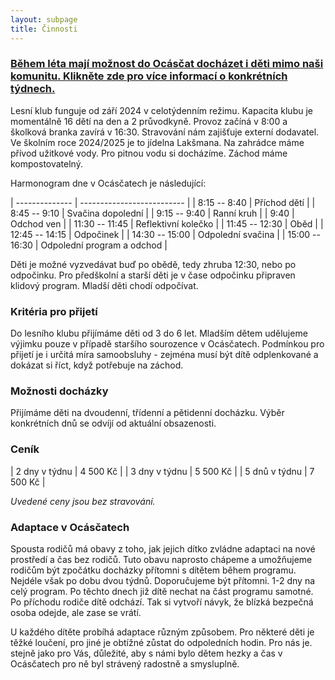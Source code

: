 ```yaml
---
layout: subpage
title: Činnosti
---
```


### [Během léta mají možnost do Ocásčat docházet i děti mimo naši komunitu. Klikněte zde pro více informací o konkrétních týdnech.](/leto)


Lesní klub funguje od září 2024 v celotýdenním režimu. Kapacita klubu je momentálně 16 dětí na den a 2 průvodkyně. Provoz začíná v 8:00 a školková branka zavírá v 16:30. Stravování nám zajišťuje externí dodavatel. Ve školním roce 2024/2025 je to jídelna Lakšmana. Na zahrádce máme přívod užitkové vody. Pro pitnou vodu si docházíme. Záchod máme kompostovatelný. 

Harmonogram dne v Ocásčatech je následující:

| -------------- | -------------------------- |
| 8:15 -- 8:40   | Příchod dětí               |
| 8:45 -- 9:10   | Svačina dopolední          |
| 9:15 -- 9:40   | Ranní kruh                 |
| 9:40           | Odchod ven                 |
| 11:30 -- 11:45 | Reflektivní kolečko        |
| 11:45 -- 12:30 | Oběd                       |
| 12:45 -- 14:15 | Odpočinek                  |
| 14:30 -- 15:00 | Odpolední svačina          |
| 15:00 -- 16:30 | Odpolední program a odchod |

Děti je možné vyzvedávat buď po obědě, tedy zhruba 12:30, nebo po odpočinku. Pro předškolní a starší děti je v čase odpočinku připraven klidový program. Mladší děti chodí odpočívat. 


### Kritéria pro přijetí

Do lesního klubu přijímáme děti od 3 do 6 let. Mladším dětem udělujeme výjimku pouze v případě staršího sourozence v Ocásčatech. Podmínkou pro přijetí je i určitá míra samoobsluhy - zejména musí být dítě odplenkované a dokázat si říct, když potřebuje na záchod. 

### Možnosti docházky

Přijímáme děti na dvoudenní, třídenní a pětidenní docházku. Výběr konkrétních dnů se odvíjí od aktuální obsazenosti. 

### Ceník

| 2 dny v týdnu | 4 500 Kč |
| 3 dny v týdnu | 5 500 Kč |
| 5 dnů v týdnu | 7 500 Kč |

_Uvedené ceny jsou bez stravování._

### Adaptace v Ocásčatech

Spousta rodičů má obavy z toho, jak jejich dítko zvládne adaptaci na nové prostředí a čas bez rodičů. Tuto obavu naprosto chápeme a umožňujeme rodičům být zpočátku docházky přítomni s dítětem během programu. Nejdéle však po dobu dvou týdnů. Doporučujeme být přítomni. 1-2 dny na celý program. Po těchto dnech již dítě nechat na část programu samotné. Po příchodu rodiče dítě odchází. Tak si vytvoří návyk, že blízká bezpečná osoba odejde, ale zase se vrátí. 

U každého dítěte probíhá adaptace různým způsobem. Pro některé děti je těžké loučení, pro jiné je obtížné zůstat do odpoledních hodin. Pro nás je. stejně jako pro Vás, důležité, aby s námi bylo dětem hezky a čas v Ocásčatech pro ně byl strávený radostně a smysluplně. 


